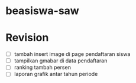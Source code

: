 # beasiswa-saw


# Revision
- [ ] tambah insert image di page pendaftaran siswa
- [ ] tampilkan gmabar di data pendaftaran
- [ ] ranking tambah persen
- [ ] laporan grafik antar tahun periode
